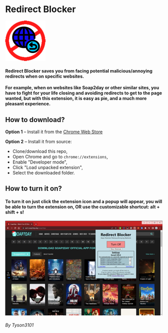 # Redirect Blocker

<img src="./extension/img/icon128.png" />

#### Redirect Blocker saves you from facing potential malicious/annoying redirects when on specific websites.

#### For example, when on websites like Soap2day or other similar sites, you have to fight for your life closing and avoiding redirects to get to the page wanted, but with this extension, it is easy as pie, and a much more pleasant experience.

## How to download?

**Option 1** – Install it from the [Chrome Web Store](https://chrome.google.com/webstore/detail/redirect-blocker/egmgebeelgaakhaoodlmnimbfemfgdah)

**Option 2** – Install it from source:

- Clone/download this repo,
- Open Chrome and go to `chrome://extensions`,
- Enable "Developer mode",
- Click "Load unpacked extension",
- Select the downloaded folder.

## How to turn it on?

#### To turn it on just click the extension icon and a popup will appear, you will be able to turn the extension on, OR use the customizable shortcut: alt + shift + s!

<img src="./extension/img/ShowcaseImg.png" width="500" height="300"/>

###### By Tyson3101
